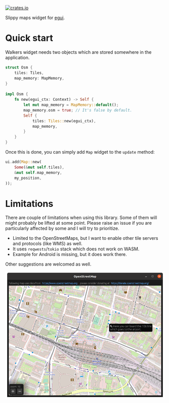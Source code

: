 [![crates.io](https://img.shields.io/crates/v/walkers.svg)](https://crates.io/crates/walkers)

Slippy maps widget for [egui](https://github.com/emilk/egui).

# Quick start

Walkers widget needs two objects which are stored somewhere in the application.

```rust
struct Osm {
    tiles: Tiles,
    map_memory: MapMemory,
}

impl Osm {
    fn new(egui_ctx: Context) -> Self {
        let mut map_memory = MapMemory::default();
        map_memory.osm = true; // It's false by default.
        Self {
            tiles: Tiles::new(egui_ctx),
            map_memory,
        }
    }
}
```

Once this is done, you can simply add `Map` widget to the `update` method:

```rust
ui.add(Map::new(
    Some(&mut self.tiles),
    &mut self.map_memory,
    my_position,
));
```

# Limitations

There are couple of limitations when using this library. Some of them will
might probably be lifted at some point. Please raise an issue if you are
particularly affected by some and I will try to prioritize.

* Limited to the OpenStreetMaps, but I want to enable other tile servers and
  protocols (like WMS) as well.
* It uses `reqwests`/`tokio` stack which does not work on WASM.
* Example for Android is missing, but it does work there.

Other suggestions are welcomed as well.

![Screenshot](screenshot.png)
